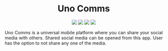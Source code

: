 <h1 align="center"> Uno Comms </h1>

<p align="center">
  <img src="https://img.shields.io/badge/Developer-Vishnu_Divakar-orange" />
  <img src="https://img.shields.io/badge/OpenSource-Always-green" />
  <img src="https://img.shields.io/badge/Platform-Swift-blue" />
  <img src="https://img.shields.io/badge/Domain-SocialMedia-yellow" />
</p>

<p align="justify">
  Uno Comms is a universal mobile platform where you can share your social media with others. Shared social media can be opened from this app. User has the option to not share any one of the media.  
</p>
